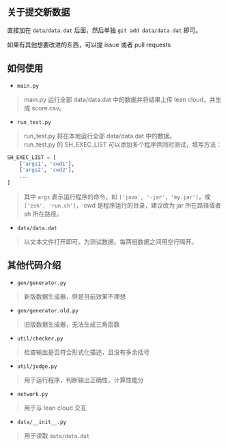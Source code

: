 ## 关于提交新数据

直接加在 `data/data.dat` 后面，然后单独 `git add data/data.dat` 即可。

如果有其他想要改进的东西，可以提 issue 或者 pull requests

## 如何使用

- `main.py`
> main.py 运行全部 data/data.dat 中的数据并将结果上传 lean cloud，并生成 score.csv。

- `run_test.py`
> run_test.py 将在本地运行全部 data/data.dat 中的数据。  
> run_test.py 的 SH_EXEC_LIST 可以添加多个程序供同时测试，填写方法：
```python
SH_EXEC_LIST = [
    ['args1', 'cwd1'],
    ['args2', 'cwd2'],
    ...
]
```
> 其中 `args` 表示运行程序的命令，如 `['java', '-jar', 'my.jar']`，或 `['zsh', 'run.sh']`，
> cwd 是程序运行的目录，建议改为 jar 所在路径或者 sh 所在路径。

- `data/data.dat`
> 以文本文件打开即可。为测试数据。每两组数据之间用空行隔开。

## 其他代码介绍

- `gen/generator.py`
> 新版数据生成器，但是目前效果不理想

- `gen/generator.old.py`
> 旧版数据生成器，无法生成三角函数

- `util/checker.py`
> 检查输出是否符合形式化描述，且没有多余括号

- `util/judge.py`
> 用于运行程序，判断输出正确性，计算性能分

- `network.py`
> 用于与 lean cloud 交互

- `data/__init__.py`
> 用于读取 `data/data.dat`
